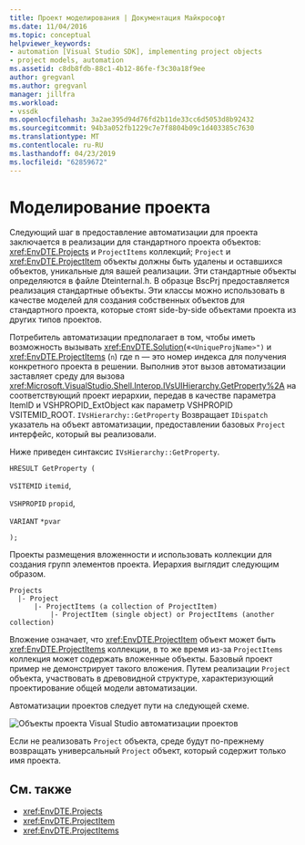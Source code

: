 ```yaml
---
title: Проект моделирования | Документация Майкрософт
ms.date: 11/04/2016
ms.topic: conceptual
helpviewer_keywords:
- automation [Visual Studio SDK], implementing project objects
- project models, automation
ms.assetid: c8db8fdb-88c1-4b12-86fe-f3c30a18f9ee
author: gregvanl
ms.author: gregvanl
manager: jillfra
ms.workload:
- vssdk
ms.openlocfilehash: 3a2ae395d94d76fd2b11de33cc6d5053d8b92432
ms.sourcegitcommit: 94b3a052fb1229c7e7f8804b09c1d403385c7630
ms.translationtype: MT
ms.contentlocale: ru-RU
ms.lasthandoff: 04/23/2019
ms.locfileid: "62859672"
---
```

# <a name="project-modeling"></a>Моделирование проекта
Следующий шаг в предоставление автоматизации для проекта заключается в реализации для стандартного проекта объектов: <xref:EnvDTE.Projects> и `ProjectItems` коллекций; `Project` и <xref:EnvDTE.ProjectItem> объекты должны быть удалены и оставшихся объектов, уникальные для вашей реализации. Эти стандартные объекты определяются в файле Dteinternal.h. В образце BscPrj предоставляется реализация стандартные объекты. Эти классы можно использовать в качестве моделей для создания собственных объектов для стандартного проекта, которые стоят side-by-side объектами проекта из других типов проектов.

 Потребитель автоматизации предполагает в том, чтобы иметь возможность вызывать <xref:EnvDTE.Solution>(«`<UniqueProjName>")` и <xref:EnvDTE.ProjectItems> (`n`) где n ― это номер индекса для получения конкретного проекта в решении. Выполнив этот вызов автоматизации заставляет среду для вызова <xref:Microsoft.VisualStudio.Shell.Interop.IVsUIHierarchy.GetProperty%2A> на соответствующий проект иерархии, передав в качестве параметра ItemID и VSHPROPID_ExtObject как параметр VSHPROPID VSITEMID_ROOT. `IVsHierarchy::GetProperty` Возвращает `IDispatch` указатель на объект автоматизации, предоставлении базовых `Project` интерфейс, который вы реализовали.

 Ниже приведен синтаксис `IVsHierarchy::GetProperty`.

 `HRESULT GetProperty (`

 `VSITEMID` `itemid`,

 `VSHPROPID` `propid`,

 `VARIANT` `*pvar`

 `);`

 Проекты размещения вложенности и использовать коллекции для создания групп элементов проекта. Иерархия выглядит следующим образом.

```
Projects
  |- Project
      |- ProjectItems (a collection of ProjectItem)
          |- ProjectItem (single object) or ProjectItems (another collection)
```

 Вложение означает, что <xref:EnvDTE.ProjectItem> объект может быть <xref:EnvDTE.ProjectItems> коллекции, в то же время из-за `ProjectItems` коллекция может содержать вложенные объекты. Базовый проект пример не демонстрирует такого вложения. Путем реализации `Project` объекта, участвовать в древовидной структуре, характеризующий проектирование общей модели автоматизации.

 Автоматизации проектов следует пути на следующей схеме.

 ![Объекты проекта Visual Studio](../../extensibility/internals/media/projectobjects.gif "ProjectObjects") автоматизации проектов

 Если не реализовать `Project` объекта, среде будут по-прежнему возвращать универсальный `Project` объект, который содержит только имя проекта.

## <a name="see-also"></a>См. также
- <xref:EnvDTE.Projects>
- <xref:EnvDTE.ProjectItem>
- <xref:EnvDTE.ProjectItems>
